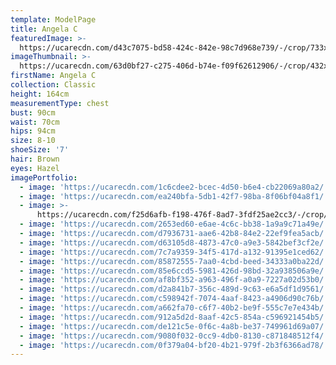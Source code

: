 ```yaml
---
template: ModelPage
title: Angela C
featuredImage: >-
  https://ucarecdn.com/d43c7075-bd58-424c-842e-98c7d968e739/-/crop/733x417/0,71/-/preview/
imageThumbnail: >-
  https://ucarecdn.com/63d0bf27-c275-406d-b74e-f09f62612906/-/crop/432x610/17,0/-/preview/
firstName: Angela C
collection: Classic
height: 164cm
measurementType: chest
bust: 90cm
waist: 70cm
hips: 94cm
size: 8-10
shoeSize: '7'
hair: Brown
eyes: Hazel
imagePortfolio:
  - image: 'https://ucarecdn.com/1c6cdee2-bcec-4d50-b6e4-cb22069a80a2/'
  - image: 'https://ucarecdn.com/ea240bfa-5db1-42f7-98ba-8f06bf04a8f1/'
  - image: >-
      https://ucarecdn.com/f25d6afb-f198-476f-8ad7-3fdf25ae2cc3/-/crop/680x1058/53,42/-/preview/
  - image: 'https://ucarecdn.com/2653ed60-e6ae-4c6c-bb38-1a9a9c71a49e/'
  - image: 'https://ucarecdn.com/d7936731-aae6-42b8-84e2-22ef9fea5acb/'
  - image: 'https://ucarecdn.com/d63105d8-4873-47c0-a9e3-5842bef3cf2e/'
  - image: 'https://ucarecdn.com/7c7a9359-34f5-417d-a132-91395e1ced62/'
  - image: 'https://ucarecdn.com/85872555-7aa0-4cbd-beed-34333a0ba22d/'
  - image: 'https://ucarecdn.com/85e6ccd5-5981-426d-98bd-32a938506a9e/'
  - image: 'https://ucarecdn.com/af8bf352-a963-496f-a0a9-7227a02d53b0/'
  - image: 'https://ucarecdn.com/d2a841b7-356c-489d-9c63-e6a5df1d9561/'
  - image: 'https://ucarecdn.com/c598942f-7074-4aaf-8423-a4906d90c76b/'
  - image: 'https://ucarecdn.com/a662fa70-c6f7-40b2-be9f-555c7e7e434b/'
  - image: 'https://ucarecdn.com/912a5d2d-8aaf-42c5-854a-c596921454b5/'
  - image: 'https://ucarecdn.com/de121c5e-0f6c-4a8b-be37-749961d69a07/'
  - image: 'https://ucarecdn.com/9080f032-0cc9-4db0-8130-c871848512f4/'
  - image: 'https://ucarecdn.com/0f379a04-bf20-4b21-979f-2b3f6366ad78/'
---
```


